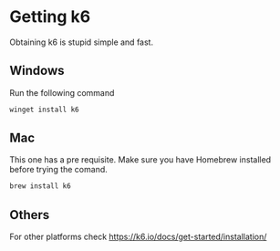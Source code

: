 # Getting k6
Obtaining k6 is stupid simple and fast.

## Windows
Run the following command
```bash
winget install k6
```

## Mac
This one has a pre requisite. Make sure you have Homebrew installed before trying the comand.
```bash
brew install k6
```

## Others
For other platforms check https://k6.io/docs/get-started/installation/